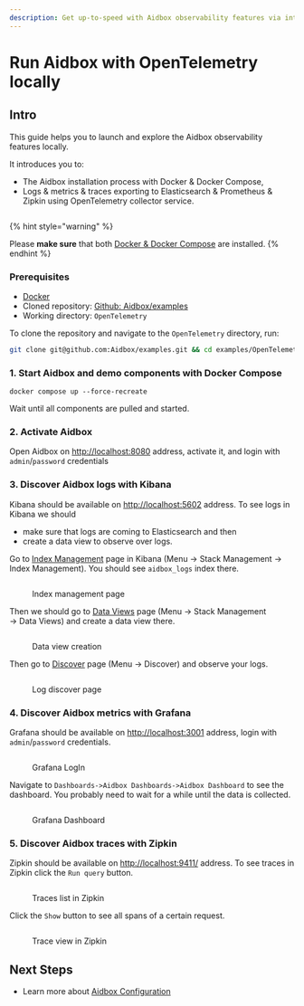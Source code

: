 ```yaml
---
description: Get up-to-speed with Aidbox observability features via interactive tutorials.
---
```


# Run Aidbox with OpenTelemetry locally

## Intro

This guide helps you to launch and explore the Aidbox observability features locally.

It introduces you to:

* The Aidbox installation process with Docker & Docker Compose,
* Logs & metrics & traces exporting to Elasticsearch & Prometheus & Zipkin using OpenTelemetry collector service.

<figure><img src="../../../.gitbook/assets/Telemetry (1).png" alt=""><figcaption></figcaption></figure>

{% hint style="warning" %}
<img src="../../../.gitbook/assets/docker.png" alt="" data-size="original">

Please **make sure** that both [Docker & Docker Compose](https://docs.docker.com/engine/install/) are installed.
{% endhint %}

### Prerequisites

* [Docker](https://www.docker.com/)
* Cloned repository: [Github: Aidbox/examples](https://github.com/Aidbox/examples/tree/main)
* Working directory: `OpenTelemetry`

To clone the repository and navigate to the `OpenTelemetry` directory, run:

```sh
git clone git@github.com:Aidbox/examples.git && cd examples/OpenTelemetry
```

### 1. Start Aidbox and demo components with Docker Compose

```shell
docker compose up --force-recreate
```

Wait until all components are pulled and started.

### 2. Activate Aidbox

Open Aidbox on [http://localhost:8080](http://localhost:8080) address, activate it, and login with `admin`/`password` credentials

### 3. Discover Aidbox logs with Kibana

Kibana should be available on [http://localhost:5602](http://localhost:5602) address. To see logs in Kibana we should&#x20;

* make sure that logs are coming to Elasticsearch and then&#x20;
* create a data view to observe over logs.

Go to [Index Management](http://localhost:5602/app/management/data/index_management/indices) page in Kibana (Menu → Stack Management → Index Management). You should see `aidbox_logs` index there.

<figure><img src="../../../.gitbook/assets/dac0a1699c314e2c974e59fd0da5c639.png" alt=""><figcaption><p>Index management page</p></figcaption></figure>

Then we should go to [Data Views](http://localhost:5602/app/management/kibana/dataViews) page (Menu → Stack Management → Data Views) and create a data view there.

<figure><img src="../../../.gitbook/assets/46af35d9c534427e92730f6325c5e39d.png" alt=""><figcaption><p>Data view creation</p></figcaption></figure>

Then go to [Discover](http://localhost:5602/app/discover) page (Menu → Discover) and observe your logs.

<figure><img src="../../../.gitbook/assets/95aa940764d64baf944274ae5a00dceb.png" alt=""><figcaption><p>Log discover page</p></figcaption></figure>

### 4. Discover Aidbox metrics with Grafana

Grafana should be available on [http://localhost:3001](http://localhost:3001) address, login with `admin`/`password` credentials.

<figure><img src="../../../.gitbook/assets/grafana-login.png" alt=""><figcaption><p>Grafana LogIn</p></figcaption></figure>

Navigate to `Dashboards->Aidbox Dashboards->Aidbox Dashboard` to see the dashboard. You probably need to wait for a while until the data is collected.

<figure><img src="../../../.gitbook/assets/grafana-dashboard.png" alt=""><figcaption><p>Grafana Dashboard</p></figcaption></figure>

### 5. Discover Aidbox traces with Zipkin

Zipkin should be available on [http://localhost:9411/](http://localhost:9411/zipkin/) address. To see traces in Zipkin click the `Run query` button.

<figure><img src="../../../.gitbook/assets/d3c6ec8284af498da9b652327a154b0b.png" alt=""><figcaption><p>Traces list in Zipkin</p></figcaption></figure>

Click the `Show` button to see all spans of a certain request.

<figure><img src="../../../.gitbook/assets/6ec6629ac55746bb87fc3482c6978786.png" alt=""><figcaption><p>Trace view in Zipkin</p></figcaption></figure>

## Next Steps

* Learn more about [Aidbox Configuration](../../../deprecated/deprecated/zen-related/aidbox-zen-lang-project/README.md)
